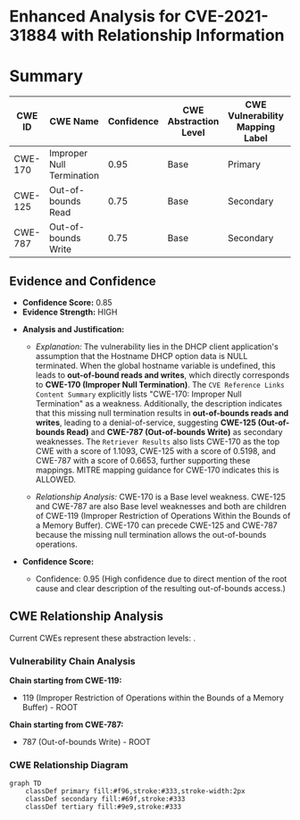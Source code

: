 # Enhanced Analysis for CVE-2021-31884 with Relationship Information

# Summary
| CWE ID  | CWE Name                      | Confidence | CWE Abstraction Level | CWE Vulnerability Mapping Label | CWE-Vulnerability Mapping Notes |
|---------|-------------------------------|------------|-----------------------|---------------------------------|---------------------------------|
| CWE-170 | Improper Null Termination   | 0.95       | Base                  | Primary                         | Allowed                         |
| CWE-125 | Out-of-bounds Read             | 0.75       | Base                  | Secondary                       | Allowed                         |
| CWE-787 | Out-of-bounds Write            | 0.75       | Base                  | Secondary                       | Allowed                         |

## Evidence and Confidence

*   **Confidence Score:** 0.85
*   **Evidence Strength:** HIGH

- **Analysis and Justification:**  
  - *Explanation:* The vulnerability lies in the DHCP client application's assumption that the Hostname DHCP option data is NULL terminated. When the global hostname variable is undefined, this leads to **out-of-bound reads and writes**, which directly corresponds to **CWE-170 (Improper Null Termination)**. The `CVE Reference Links Content Summary` explicitly lists "CWE-170: Improper Null Termination" as a weakness. Additionally, the description indicates that this missing null termination results in **out-of-bounds reads and writes**, leading to a denial-of-service, suggesting **CWE-125 (Out-of-bounds Read)** and **CWE-787 (Out-of-bounds Write)** as secondary weaknesses. The `Retriever Results` also lists CWE-170 as the top CWE with a score of 1.1093, CWE-125 with a score of 0.5198, and CWE-787 with a score of 0.6653, further supporting these mappings. MITRE mapping guidance for CWE-170 indicates this is ALLOWED.

  - *Relationship Analysis:* CWE-170 is a Base level weakness. CWE-125 and CWE-787 are also Base level weaknesses and both are children of CWE-119 (Improper Restriction of Operations Within the Bounds of a Memory Buffer). CWE-170 can precede CWE-125 and CWE-787 because the missing null termination allows the out-of-bounds operations.

- **Confidence Score:**  
  - Confidence: 0.95 (High confidence due to direct mention of the root cause and clear description of the resulting out-of-bounds access.)


## CWE Relationship Analysis

Current CWEs represent these abstraction levels: .


### Vulnerability Chain Analysis

**Chain starting from CWE-119:**
- 119 (Improper Restriction of Operations within the Bounds of a Memory Buffer) - ROOT


**Chain starting from CWE-787:**
- 787 (Out-of-bounds Write) - ROOT



### CWE Relationship Diagram

```mermaid
graph TD
    classDef primary fill:#f96,stroke:#333,stroke-width:2px
    classDef secondary fill:#69f,stroke:#333
    classDef tertiary fill:#9e9,stroke:#333
```
